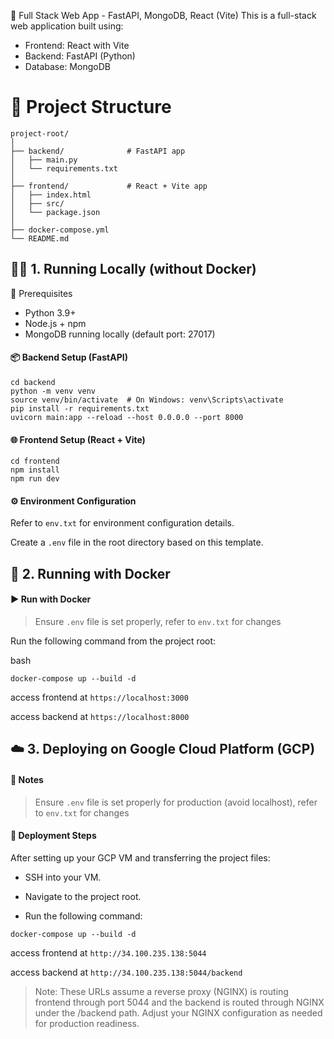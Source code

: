🚀 Full Stack Web App - FastAPI, MongoDB, React (Vite)
This is a full-stack web application built using:

- Frontend: React with Vite  
- Backend: FastAPI (Python)  
- Database: MongoDB

# 📁 Project Structure

```
project-root/
│
├── backend/              # FastAPI app
│   ├── main.py
│   └── requirements.txt
│
├── frontend/             # React + Vite app
│   ├── index.html
│   ├── src/
│   └── package.json
│
├── docker-compose.yml
└── README.md
```

## 🧑‍💻 1. Running Locally (without Docker)
🔧 Prerequisites
- Python 3.9+
- Node.js + npm
- MongoDB running locally (default port: 27017)

#### 📦 Backend Setup (FastAPI)

```
cd backend
python -m venv venv
source venv/bin/activate  # On Windows: venv\Scripts\activate
pip install -r requirements.txt
uvicorn main:app --reload --host 0.0.0.0 --port 8000
```

#### 🌐 Frontend Setup (React + Vite)
```
cd frontend
npm install
npm run dev
```
#### ⚙️ Environment Configuration
Refer to `env.txt` for environment configuration details.

Create a `.env` file in the root directory based on this template.

## 🐳 2. Running with Docker

#### ▶️ Run with Docker
> Ensure `.env` file is set properly, refer to `env.txt` for changes

Run the following command from the project root:

bash

`docker-compose up --build -d`

access frontend at `https://localhost:3000`

access backend at `https://localhost:8000`

## ☁️ 3. Deploying on Google Cloud Platform (GCP)

#### 📝 Notes
> Ensure `.env` file is set properly for production (avoid localhost), refer to `env.txt` for changes

#### 🚀 Deployment Steps
After setting up your GCP VM and transferring the project files:

- SSH into your VM.

- Navigate to the project root.

- Run the following command:

`docker-compose up --build -d`

access frontend at `http://34.100.235.138:5044`

access backend at `http://34.100.235.138:5044/backend`

>Note: These URLs assume a reverse proxy (NGINX) is routing frontend through port 5044 and the backend is routed through NGINX under the /backend path. 
 Adjust your NGINX configuration as needed for production readiness.
